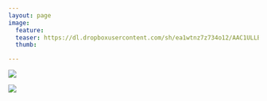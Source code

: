 ```yaml
---
layout: page
image:
  feature:
  teaser: https://dl.dropboxusercontent.com/sh/ea1wtnz7z734o12/AAC1ULLBwfNF8IvXrGvPUF-Za/abstraktit-muut/2/DS59063-245px.jpg
  thumb:

---
```


[![](https://dl.dropboxusercontent.com/sh/ea1wtnz7z734o12/AAAKYg5ljKH49JIm6HCneId8a/abstraktit-muut/2/DS59062-800px.jpg)](https://dl.dropboxusercontent.com/sh/ea1wtnz7z734o12/AAAfndjCfqb8SweNVlF3gCZja/abstraktit-muut/2/DS59062.jpg)

[![](https://dl.dropboxusercontent.com/sh/ea1wtnz7z734o12/AACBOm1d-vbGptJagYy3e-Ysa/abstraktit-muut/2/DS59063-800px.jpg)](https://dl.dropboxusercontent.com/sh/ea1wtnz7z734o12/AABO0ntamx3ay2y8EY_vjWnha/abstraktit-muut/2/DS59063.jpg)
